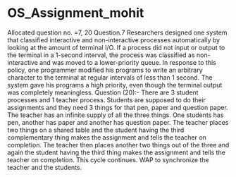 # OS_Assignment_mohit
Allocated question no. =7, 20 Question.7  Researchers designed one system that classified interactive and non-interactive processes automatically by looking at the amount of terminal I/O. If a process did not input or output to the terminal in a 1-second interval, the process was classified as non-interactive and was moved to a lower-priority queue. In response to this policy, one programmer modified his programs to write an arbitrary character to the terminal at regular intervals of less than 1 second. The system gave his programs a high priority, even though the terminal output was completely meaningless. Question (20):-  There are 3 student processes and 1 teacher process. Students are supposed to do their assignments and they need 3 things for that pen, paper and question paper. The teacher has an infinite supply of all the three things. One students has pen, another has paper and another has question paper. The teacher places two things on a shared table and the student having the third complementary thing makes the assignment and tells the teacher on completion. The teacher then places another two things out of the three and again the student having the third thing makes the assignment and tells the teacher on completion. This cycle continues. WAP to synchronize the teacher and the students. 
